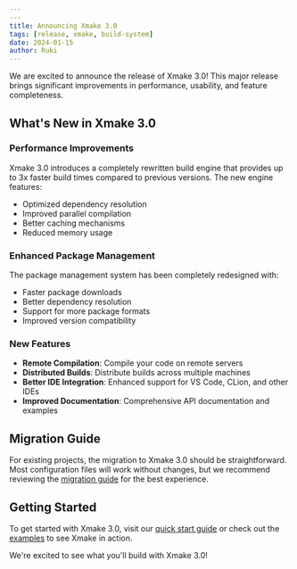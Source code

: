 ```yaml
---
---
title: Announcing Xmake 3.0
tags: [release, xmake, build-system]
date: 2024-01-15
author: Ruki
---
```


We are excited to announce the release of Xmake 3.0! This major release brings significant improvements in performance, usability, and feature completeness.

## What's New in Xmake 3.0

### Performance Improvements

Xmake 3.0 introduces a completely rewritten build engine that provides up to 3x faster build times compared to previous versions. The new engine features:

- Optimized dependency resolution
- Improved parallel compilation
- Better caching mechanisms
- Reduced memory usage

### Enhanced Package Management

The package management system has been completely redesigned with:

- Faster package downloads
- Better dependency resolution
- Support for more package formats
- Improved version compatibility

### New Features

- **Remote Compilation**: Compile your code on remote servers
- **Distributed Builds**: Distribute builds across multiple machines
- **Better IDE Integration**: Enhanced support for VS Code, CLion, and other IDEs
- **Improved Documentation**: Comprehensive API documentation and examples

## Migration Guide

For existing projects, the migration to Xmake 3.0 should be straightforward. Most configuration files will work without changes, but we recommend reviewing the [migration guide](/guide/migration) for the best experience.

## Getting Started

To get started with Xmake 3.0, visit our [quick start guide](/guide/quick-start) or check out the [examples](/examples/cpp/basic) to see Xmake in action.

We're excited to see what you'll build with Xmake 3.0! 